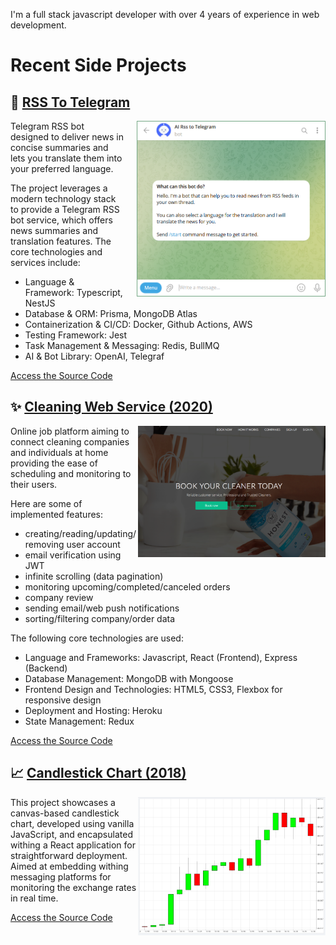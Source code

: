 I'm a full stack javascript developer with over 4 years of experience in web development.

# Recent Side Projects

## 📰 [RSS To Telegram](https://t.me/ai_rss_to_telegram_bot)

<a href="https://github.com/Ksenia0479/rss-to-telegram">
    <img src="images/rss-to-telegram.png" align="right" width="300" style="max-width: 100%; border: 1px solid #74a785; padding-left: 0; margin-left: 20px;"/>
</a>

Telegram RSS bot designed to deliver news in concise summaries and lets you translate them into your preferred language.

The project leverages a modern technology stack to provide a Telegram RSS bot service, which offers news summaries and translation features. The core technologies and services include:

- Language & Framework: Typescript, NestJS
- Database & ORM: Prisma, MongoDB Atlas
- Containerization & CI/CD: Docker, Github Actions, AWS
- Testing Framework: Jest
- Task Management & Messaging: Redis, BullMQ
- AI & Bot Library: OpenAI, Telegraf

[Access the Source Code](https://github.com/Ksenia0479/rss-to-telegram)

## ✨ [Cleaning Web Service (2020)](https://)

<a href="">
    <img src="images/cleaning-web-service.png" align="right" width="300" style="max-width: 100%;"/>
</a>

Online job platform aiming to connect cleaning companies and individuals at home providing the ease of scheduling and monitoring to their users.

Here are some of implemented features:

- creating/reading/updating/removing user account
- email verification using JWT
- infinite scrolling (data pagination)
- monitoring upcoming/completed/canceled orders
- company review
- sending email/web push notifications
- sorting/filtering company/order data

The following core technologies are used:

- Language and Frameworks: Javascript, React (Frontend), Express (Backend)
- Database Management: MongoDB with Mongoose
- Frontend Design and Technologies: HTML5, CSS3, Flexbox for responsive design
- Deployment and Hosting: Heroku
- State Management: Redux

[Access the Source Code](https://)

## 📈 [Candlestick Chart (2018)](https://candlestick-chart-nu.vercel.app/)

<a href="https://github.com/Ksenia0479/candlestick-chart/blob/main/client/src/App.js">
    <img src="images/candlestick-chart.png" align="right" width="300" style="max-width: 100%;"/>
</a>

This project showcases a canvas-based candlestick chart, developed using vanilla JavaScript, and encapsulated withing a React application for straightforward deployment. Aimed at embedding withing messaging platforms for monitoring the exchange rates in real time.

[Access the Source Code](https://github.com/Ksenia0479/candlestick-chart/blob/main/client/src/App.js)
